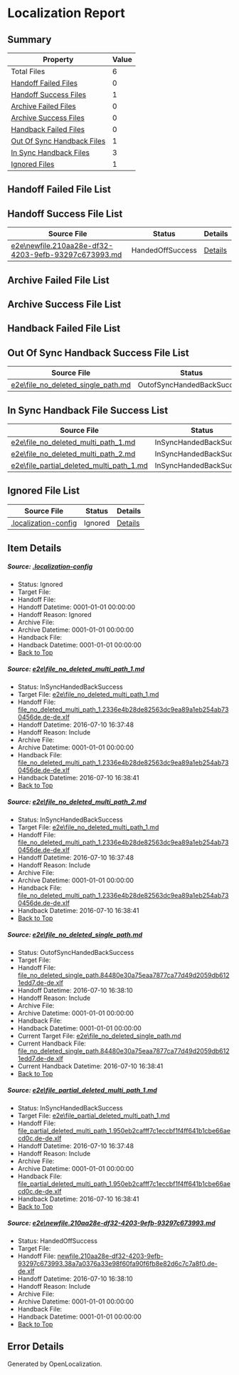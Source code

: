 # <a name='report-top'></a> Localization Report

## Summary
 Property | Value 
 -------- | ----- 
 Total Files | 6
[ Handoff Failed Files ](#handoff-failed-list)| 0
[ Handoff Success Files ](#handoff-success-list)| 1
[ Archive Failed Files ](#archive-failed-list)| 0
[ Archive Success Files ](#archive-success-list)| 0
[ Handback Failed Files ](#handback-failed-list)| 0
[ Out Of Sync Handback Files ](#outofsync-handback-success-list)| 1
[ In Sync Handback Files ](#insync-handback-success-list)| 3
[ Ignored Files ](#ignored-list)| 1

## <a name='handoff-failed-list'></a> Handoff Failed File List

## <a name='handoff-success-list'></a> Handoff Success File List
 Source File | Status | Details 
 ----------- | ------ | ------- 
 [e2e\newfile.210aa28e-df32-4203-9efb-93297c673993.md](https://github.com/OpenLocalizationTestOrg/oltest/blob/205493a878309f4a87c729273babab407dea9389/e2e/newfile.210aa28e-df32-4203-9efb-93297c673993.md) | HandedOffSuccess | [Details](#3409a361f07d8685814950341747212c1305bc4d5)

## <a name='archive-failed-list'></a> Archive Failed File List

## <a name='archive-success-list'></a> Archive Success File List

## <a name='handback-failed-list'></a> Handback Failed File List

## <a name='outofsync-handback-success-list'></a> Out Of Sync Handback Success File List
 Source File | Status | Details 
 ----------- | ------ | ------- 
 [e2e\file_no_deleted_single_path.md](https://github.com/OpenLocalizationTestOrg/oltest/blob/205493a878309f4a87c729273babab407dea9389/e2e/file_no_deleted_single_path.md) | OutofSyncHandedBackSuccess | [Details](#38a858c77bbe1aef29bcffd7bbe12c23fdfe42893)

## <a name='insync-handback-success-list'></a> In Sync Handback File Success List
 Source File | Status | Details 
 ----------- | ------ | ------- 
 [e2e\file_no_deleted_multi_path_1.md](https://github.com/OpenLocalizationTestOrg/oltest/blob/0c12521cd9590ffd4e3ad06c9ed346f972a1ec61/e2e/file_no_deleted_multi_path_1.md) | InSyncHandedBackSuccess | [Details](#6123673cb27b54265d2f80570e0cae4795bb855d1)
 [e2e\file_no_deleted_multi_path_2.md](https://github.com/OpenLocalizationTestOrg/oltest/blob/205493a878309f4a87c729273babab407dea9389/e2e/file_no_deleted_multi_path_2.md) | InSyncHandedBackSuccess | [Details](#6123673cb27b54265d2f80570e0cae4795bb855d2)
 [e2e\file_partial_deleted_multi_path_1.md](https://github.com/OpenLocalizationTestOrg/oltest/blob/0c12521cd9590ffd4e3ad06c9ed346f972a1ec61/e2e/file_partial_deleted_multi_path_1.md) | InSyncHandedBackSuccess | [Details](#651a793deeb1057dae053c36ebc2f454aa5e6a224)

## <a name='ignored-list'></a> Ignored File List
 Source File | Status | Details 
 ----------- | ------ | ------- 
 [.localization-config](https://github.com/OpenLocalizationTestOrg/oltest/blob/205493a878309f4a87c729273babab407dea9389/.localization-config) | Ignored | [Details](#3d4f252ac210baf56311d7e97dcc2db10974dbd20)

## Item Details
##### <a name='3d4f252ac210baf56311d7e97dcc2db10974dbd20'></a> Source: [.localization-config](https://github.com/OpenLocalizationTestOrg/oltest/blob/205493a878309f4a87c729273babab407dea9389/.localization-config)
* Status: Ignored
* Target File: 
* Handoff File: 
* Handoff Datetime: 0001-01-01 00:00:00
* Handoff Reason: Ignored
* Archive File: 
* Archive Datetime: 0001-01-01 00:00:00
* Handback File: 
* Handback Datetime: 0001-01-01 00:00:00
* [Back to Top](#report-top)

##### <a name='6123673cb27b54265d2f80570e0cae4795bb855d1'></a> Source: [e2e\file_no_deleted_multi_path_1.md](https://github.com/OpenLocalizationTestOrg/oltest/blob/0c12521cd9590ffd4e3ad06c9ed346f972a1ec61/e2e/file_no_deleted_multi_path_1.md)
* Status: InSyncHandedBackSuccess
* Target File: [e2e\file_no_deleted_multi_path_1.md](https://github.com/OpenLocalizationTestOrg/oltest-dede-fly/blob/cc98f7a7f4fa4169f97e0ed0178cc9aec064260f/e2e/file_no_deleted_multi_path_1.md)
* Handoff File: [file_no_deleted_multi_path_1.2336e4b28de82563dc9ea89a1eb254ab730456de.de-de.xlf](https://github.com/OpenLocalizationTestOrg/olhandoff-e2e/blob/04069119d5628d73b73aa57d59b74960a5e07e73/ol-handoff/OpenLocalizationTestOrg/oltest-dede-fly/ci/mt/file_no_deleted_multi_path_1.2336e4b28de82563dc9ea89a1eb254ab730456de.de-de.xlf)
* Handoff Datetime: 2016-07-10 16:37:48
* Handoff Reason: Include
* Archive File: 
* Archive Datetime: 0001-01-01 00:00:00
* Handback File: [file_no_deleted_multi_path_1.2336e4b28de82563dc9ea89a1eb254ab730456de.de-de.xlf](https://github.com/OpenLocalizationTestOrg/olhandback-e2e/blob/5fcb252516f734e0f53f930c3b8cf00fc889e01f/ol-handback/OpenLocalizationTestOrg/oltest-dede-fly/ci/mt/file_no_deleted_multi_path_1.2336e4b28de82563dc9ea89a1eb254ab730456de.de-de.xlf)
* Handback Datetime: 2016-07-10 16:38:41
* [Back to Top](#report-top)

##### <a name='6123673cb27b54265d2f80570e0cae4795bb855d2'></a> Source: [e2e\file_no_deleted_multi_path_2.md](https://github.com/OpenLocalizationTestOrg/oltest/blob/205493a878309f4a87c729273babab407dea9389/e2e/file_no_deleted_multi_path_2.md)
* Status: InSyncHandedBackSuccess
* Target File: [e2e\file_no_deleted_multi_path_1.md](https://github.com/OpenLocalizationTestOrg/oltest-dede-fly/blob/cc98f7a7f4fa4169f97e0ed0178cc9aec064260f/e2e/file_no_deleted_multi_path_1.md)
* Handoff File: [file_no_deleted_multi_path_1.2336e4b28de82563dc9ea89a1eb254ab730456de.de-de.xlf](https://github.com/OpenLocalizationTestOrg/olhandoff-e2e/blob/04069119d5628d73b73aa57d59b74960a5e07e73/ol-handoff/OpenLocalizationTestOrg/oltest-dede-fly/ci/mt/file_no_deleted_multi_path_1.2336e4b28de82563dc9ea89a1eb254ab730456de.de-de.xlf)
* Handoff Datetime: 2016-07-10 16:37:48
* Handoff Reason: Include
* Archive File: 
* Archive Datetime: 0001-01-01 00:00:00
* Handback File: [file_no_deleted_multi_path_1.2336e4b28de82563dc9ea89a1eb254ab730456de.de-de.xlf](https://github.com/OpenLocalizationTestOrg/olhandback-e2e/blob/5fcb252516f734e0f53f930c3b8cf00fc889e01f/ol-handback/OpenLocalizationTestOrg/oltest-dede-fly/ci/mt/file_no_deleted_multi_path_1.2336e4b28de82563dc9ea89a1eb254ab730456de.de-de.xlf)
* Handback Datetime: 2016-07-10 16:38:41
* [Back to Top](#report-top)

##### <a name='38a858c77bbe1aef29bcffd7bbe12c23fdfe42893'></a> Source: [e2e\file_no_deleted_single_path.md](https://github.com/OpenLocalizationTestOrg/oltest/blob/205493a878309f4a87c729273babab407dea9389/e2e/file_no_deleted_single_path.md)
* Status: OutofSyncHandedBackSuccess
* Target File: 
* Handoff File: [file_no_deleted_single_path.84480e30a75eaa7877ca77d49d2059db6121edd7.de-de.xlf](https://github.com/OpenLocalizationTestOrg/olhandoff-e2e/blob/f9ee985dba507f8362fd68a940c1c05991fc1c35/ol-handoff/OpenLocalizationTestOrg/oltest-dede-fly/ci/mt/file_no_deleted_single_path.84480e30a75eaa7877ca77d49d2059db6121edd7.de-de.xlf)
* Handoff Datetime: 2016-07-10 16:38:10
* Handoff Reason: Include
* Archive File: 
* Archive Datetime: 0001-01-01 00:00:00
* Handback File: 
* Handback Datetime: 0001-01-01 00:00:00
* Current Target File: [e2e\file_no_deleted_single_path.md](https://github.com/OpenLocalizationTestOrg/oltest-dede-fly/blob/cc98f7a7f4fa4169f97e0ed0178cc9aec064260f/e2e/file_no_deleted_single_path.md)
* Current Handback File: [file_no_deleted_single_path.84480e30a75eaa7877ca77d49d2059db6121edd7.de-de.xlf](https://github.com/OpenLocalizationTestOrg/olhandback-e2e/blob/5fcb252516f734e0f53f930c3b8cf00fc889e01f/ol-handback/OpenLocalizationTestOrg/oltest-dede-fly/ci/mt/file_no_deleted_single_path.84480e30a75eaa7877ca77d49d2059db6121edd7.de-de.xlf)
* Current Handback Datetime: 2016-07-10 16:38:41
* [Back to Top](#report-top)

##### <a name='651a793deeb1057dae053c36ebc2f454aa5e6a224'></a> Source: [e2e\file_partial_deleted_multi_path_1.md](https://github.com/OpenLocalizationTestOrg/oltest/blob/0c12521cd9590ffd4e3ad06c9ed346f972a1ec61/e2e/file_partial_deleted_multi_path_1.md)
* Status: InSyncHandedBackSuccess
* Target File: [e2e\file_partial_deleted_multi_path_1.md](https://github.com/OpenLocalizationTestOrg/oltest-dede-fly/blob/cc98f7a7f4fa4169f97e0ed0178cc9aec064260f/e2e/file_partial_deleted_multi_path_1.md)
* Handoff File: [file_partial_deleted_multi_path_1.950eb2cafff7c1eccbf1f4ff641b1cbe66aecd0c.de-de.xlf](https://github.com/OpenLocalizationTestOrg/olhandoff-e2e/blob/04069119d5628d73b73aa57d59b74960a5e07e73/ol-handoff/OpenLocalizationTestOrg/oltest-dede-fly/ci/mt/file_partial_deleted_multi_path_1.950eb2cafff7c1eccbf1f4ff641b1cbe66aecd0c.de-de.xlf)
* Handoff Datetime: 2016-07-10 16:37:48
* Handoff Reason: Include
* Archive File: 
* Archive Datetime: 0001-01-01 00:00:00
* Handback File: [file_partial_deleted_multi_path_1.950eb2cafff7c1eccbf1f4ff641b1cbe66aecd0c.de-de.xlf](https://github.com/OpenLocalizationTestOrg/olhandback-e2e/blob/5fcb252516f734e0f53f930c3b8cf00fc889e01f/ol-handback/OpenLocalizationTestOrg/oltest-dede-fly/ci/mt/file_partial_deleted_multi_path_1.950eb2cafff7c1eccbf1f4ff641b1cbe66aecd0c.de-de.xlf)
* Handback Datetime: 2016-07-10 16:38:41
* [Back to Top](#report-top)

##### <a name='3409a361f07d8685814950341747212c1305bc4d5'></a> Source: [e2e\newfile.210aa28e-df32-4203-9efb-93297c673993.md](https://github.com/OpenLocalizationTestOrg/oltest/blob/205493a878309f4a87c729273babab407dea9389/e2e/newfile.210aa28e-df32-4203-9efb-93297c673993.md)
* Status: HandedOffSuccess
* Target File: 
* Handoff File: [newfile.210aa28e-df32-4203-9efb-93297c673993.38a7a0376a33e98f60fa90f6fb8e82d6c7c7a8f0.de-de.xlf](https://github.com/OpenLocalizationTestOrg/olhandoff-e2e/blob/f9ee985dba507f8362fd68a940c1c05991fc1c35/ol-handoff/OpenLocalizationTestOrg/oltest-dede-fly/ci/mt/newfile.210aa28e-df32-4203-9efb-93297c673993.38a7a0376a33e98f60fa90f6fb8e82d6c7c7a8f0.de-de.xlf)
* Handoff Datetime: 2016-07-10 16:38:10
* Handoff Reason: Include
* Archive File: 
* Archive Datetime: 0001-01-01 00:00:00
* Handback File: 
* Handback Datetime: 0001-01-01 00:00:00
* [Back to Top](#report-top)


## Error Details

Generated by OpenLocalization.
